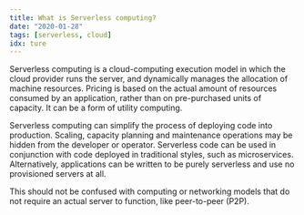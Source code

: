 ```yaml
---
title: What is Serverless computing?
date: "2020-01-28"
tags: [serverless, cloud]
idx: ture
---
```


Serverless computing is a cloud-computing execution model in which the cloud provider runs the server, and dynamically manages the allocation of machine resources. Pricing is based on the actual amount of resources consumed by an application, rather than on pre-purchased units of capacity. It can be a form of utility computing.

Serverless computing can simplify the process of deploying code into production. Scaling, capacity planning and maintenance operations may be hidden from the developer or operator. Serverless code can be used in conjunction with code deployed in traditional styles, such as microservices. Alternatively, applications can be written to be purely serverless and use no provisioned servers at all.

This should not be confused with computing or networking models that do not require an actual server to function, like peer-to-peer (P2P).
